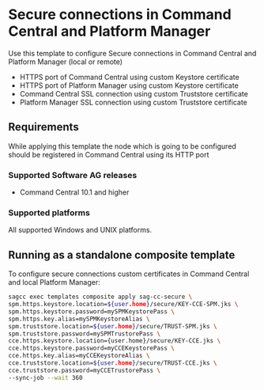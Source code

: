 <!-- Copyright 2013 - 2018 Software AG, Darmstadt, Germany and/or its licensors

   SPDX-License-Identifier: Apache-2.0

    Licensed under the Apache License, Version 2.0 (the "License");
    you may not use this file except in compliance with the License.
    You may obtain a copy of the License at

        http://www.apache.org/licenses/LICENSE-2.0

    Unless required by applicable law or agreed to in writing, software
    distributed under the License is distributed on an "AS IS" BASIS,
     WITHOUT WARRANTIES OR CONDITIONS OF ANY KIND, either express or implied.
     See the License for the specific language governing permissions and

     limitations under the License.                                                  

-->
# Secure connections in Command Central and Platform Manager

Use this template to configure Secure connections in Command Central and Platform Manager (local or remote)
- HTTPS port of Command Central using custom Keystore certificate
- HTTPS port of Platform Manager using custom Keystore certificate
- Command Central SSL connection using custom Truststore certificate
- Platform Manager SSL connection using custom Truststore certificate

## Requirements

While applying this template the node which is going to be configured should be registered in Command Central using its HTTP port

### Supported Software AG releases

* Command Central 10.1 and higher

### Supported platforms

All supported Windows and UNIX platforms.

## Running as a standalone composite template

To configure secure connections custom certificates in Command Central and local Platform Manager:

```bash
sagcc exec templates composite apply sag-cc-secure \
spm.https.keystore.location=${user.home}/secure/KEY-CCE-SPM.jks \
spm.https.keystore.password=mySPMKeystorePass \
spm.https.key.alias=mySPMKeystoreAlias \
spm.truststore.location=${user.home}/secure/TRUST-SPM.jks \
spm.truststore.password=mySPMTrustorePass \
cce.https.keystore.location={user.home}/secure/KEY-CCE.jks \
cce.https.keystore.password=myCCEKeystorePass \
cce.https.key.alias=myCCEKeystoreAlias \
cce.truststore.location=${user.home}/secure/TRUST-CCE.jks \
cce.truststore.password=myCCETrustorePass \
--sync-job --wait 360
```
